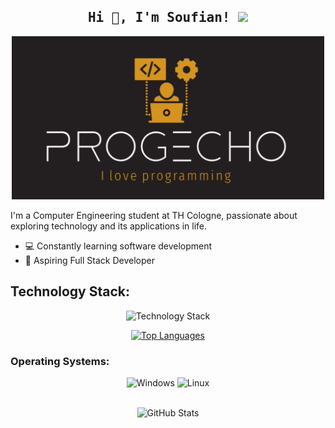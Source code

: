 <h2 align='center'><samp><strong>Hi 👋, I'm Soufian!</strong> <img src="https://media.giphy.com/media/WUlplcMpOCEmTGBtBW/giphy.gif" width="30"> </samp></h2>

<p align="center">
  <img src="https://github.com/ProgEcho/ProgEcho/blob/main/MyLogo.png" alt="Logo" width="500"/>
</p>

I'm a Computer Engineering student at TH Cologne, passionate about exploring technology and its applications in life.

- 💻 Constantly learning software development
- 🚀 Aspiring Full Stack Developer

## Technology Stack:

<p align="center">
  <img src="https://skillicons.dev/icons?i=c,cpp,java,python,spring,angular,js,html,css,postgres,mysql,git,github,eclipse,idea,ps&perline=5" alt="Technology Stack" />
</p>

<p align="center">
  <a href="https://github.com/ProgEcho/github-readme-stat">
    <img src="https://github-readme-stats.vercel.app/api/top-langs/?username=ProgEcho&layout=compact&theme=tokyonight" alt="Top Languages" />
  </a>
</p>

### Operating Systems:

<div align="center">
  <img src="https://img.shields.io/badge/Windows-0078D6?style=for-the-badge&logo=windows&logoColor=white" alt="Windows"/>
  <img src="https://img.shields.io/badge/Linux-FCC624?style=for-the-badge&logo=linux&logoColor=black" alt="Linux"/> 
</div>
</br>
<p align="center">
  <img src="https://github-readme-stats.vercel.app/api?username=ProgEcho&show_icons=true&theme=dark" alt="GitHub Stats"/>
</p>
